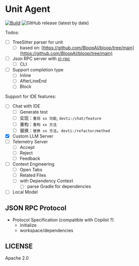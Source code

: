 # Unit Agent

[![Build](https://github.com/unit-mesh/unit-agent/actions/workflows/ci.yml/badge.svg)](https://github.com/unit-mesh/unit-agent/actions/workflows/ci.yml)
![GitHub release (latest by date)](https://img.shields.io/github/v/release/unit-mesh/unit-lsp-server)

Todos:

- [ ] TreeSitter parser for unit
    - [ ] based on: [https://github.com/BloopAI/bloop/tree/main](https://github.com/BloopAI/bloop/tree/main)
- [ ] Json RPC server with [xi-rpc](https://crates.io/crates/xi-rpc)
    - [ ] CLI
- [ ] Support completion type
    - [ ] Inline
    - [ ] AfterLineEnd
    - [ ] Block

Support for IDE features:

- [ ] Chat with IDE
  - [ ] Generate test
  - [ ] 实现：`重现 xx 功能`, `devti:/chat/feature`
  - [ ] 重构：`重构 xx 方法`
  - [ ] 替换：`替换 xx 方法`，`devti:/refactor/method`
- [x] Custom LLM Server
- [ ] Telemetry Server
  - [ ] Accept
  - [ ] Reject
  - [ ] Feedback
- [ ] Context Engineering
  - [ ] Open Tabs
  - [ ] Related Files
  - [ ] with Dependency Context
    - [ ] parse Gradle for dependencies
- [ ] Local Model  

## JSON RPC Protocol

- Protocol Specification (compatible with Copilot ?)
  - initialize
  - workspace/dependencies

## LICENSE

Apache 2.0
